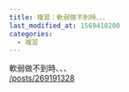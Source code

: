 ```yaml
---
title: 複習：軟弱做不到時、、、
last_modified_at: 1569418200
categories:
  - 複習
---
```


<p>軟弱做不到時、、、<br>
<a href="/posts/269191328" target="_blank">/posts/269191328</a></p>

<p>&nbsp;</p>


